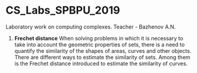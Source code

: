 # CS_Labs_SPBPU_2019
Laboratory work on computing complexes. Teacher - Bazhenov A.N.

1. **Frechet distance**
	When solving problems in which it is necessary to take into account the geometric properties of sets, there is a need to quantify the similarity of the shapes of areas, curves and other objects.
	There are different ways to estimate the similarity of sets. Among them is the Frechet distance introduced to estimate the similarity of curves.
